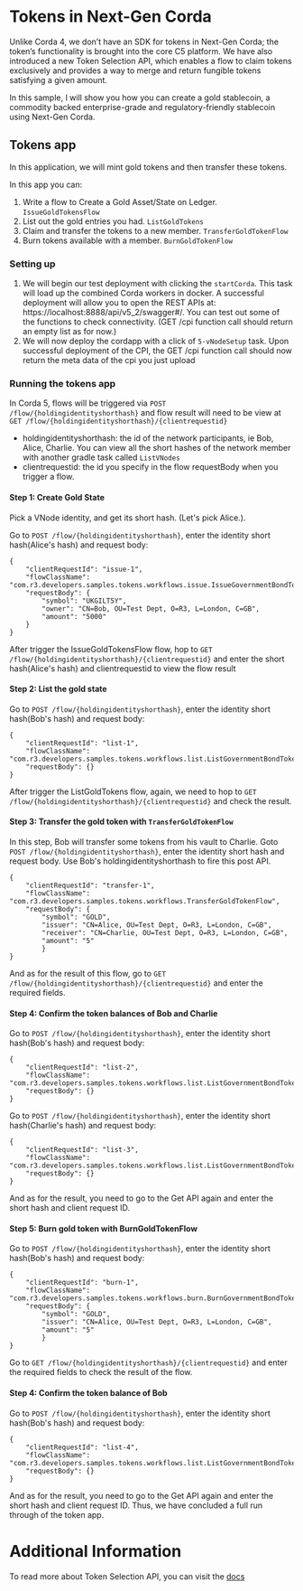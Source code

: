 # Tokens in Next-Gen Corda

Unlike Corda 4, we don’t have an SDK for tokens in Next-Gen Corda;
the token’s functionality is brought into the core C5 platform.
We have also introduced a new Token Selection API, which enables a flow to claim
tokens exclusively and provides a way to merge and return fungible tokens satisfying a given amount.

In this sample, I will show you how you can create a gold stablecoin,
a commodity backed enterprise-grade and regulatory-friendly stablecoin
using Next-Gen Corda.

## Tokens app
In this application, we will mint gold tokens and then transfer these tokens.

In this app you can:
1. Write a flow to Create a Gold Asset/State on Ledger. `IssueGoldTokensFlow`
2. List out the gold entries you had. `ListGoldTokens`
3. Claim and transfer the tokens to a new member. `TransferGoldTokenFlow`
4. Burn tokens available with a member. `BurnGoldTokenFlow`

### Setting up

1. We will begin our test deployment with clicking the `startCorda`. This task will load up the combined Corda workers in docker.
   A successful deployment will allow you to open the REST APIs at: https://localhost:8888/api/v5_2/swagger#/. You can test out some of the
   functions to check connectivity. (GET /cpi function call should return an empty list as for now.)
2. We will now deploy the cordapp with a click of `5-vNodeSetup` task. Upon successful deployment of the CPI, the GET /cpi function call should now return the meta data of the cpi you just upload

### Running the tokens app

In Corda 5, flows will be triggered via `POST /flow/{holdingidentityshorthash}` and flow result will need to be view at `GET /flow/{holdingidentityshorthash}/{clientrequestid}`
* holdingidentityshorthash: the id of the network participants, ie Bob, Alice, Charlie. You can view all the short hashes of the network member with another gradle task called `ListVNodes`
* clientrequestid: the id you specify in the flow requestBody when you trigger a flow.

#### Step 1: Create Gold State
Pick a VNode identity, and get its short hash. (Let's pick Alice.).

Go to `POST /flow/{holdingidentityshorthash}`, enter the identity short hash(Alice's hash) and request body:
```
{
    "clientRequestId": "issue-1",
    "flowClassName": "com.r3.developers.samples.tokens.workflows.issue.IssueGovernmentBondTokensFlow",
    "requestBody": {
        "symbol": "UKGILT5Y",
        "owner": "CN=Bob, OU=Test Dept, O=R3, L=London, C=GB",
        "amount": "5000"
    }
}
```

After trigger the IssueGoldTokensFlow flow, hop to `GET /flow/{holdingidentityshorthash}/{clientrequestid}` and enter the short hash(Alice's hash) and clientrequestid to view the flow result

#### Step 2: List the gold state
Go to `POST /flow/{holdingidentityshorthash}`, enter the identity short hash(Bob's hash) and request body:
```
{
    "clientRequestId": "list-1",
    "flowClassName": "com.r3.developers.samples.tokens.workflows.list.ListGovernmentBondTokens",
    "requestBody": {}
}
```
After trigger the ListGoldTokens flow, again, we need to hop to `GET /flow/{holdingidentityshorthash}/{clientrequestid}`
and check the result.

#### Step 3: Transfer the gold token with `TransferGoldTokenFlow`
In this step, Bob will transfer some tokens from his vault to Charlie.
Goto `POST /flow/{holdingidentityshorthash}`, enter the identity short hash and request body.
Use Bob's holdingidentityshorthash to fire this post API.
```
{
    "clientRequestId": "transfer-1",
    "flowClassName": "com.r3.developers.samples.tokens.workflows.TransferGoldTokenFlow",
    "requestBody": {
        "symbol": "GOLD",
        "issuer": "CN=Alice, OU=Test Dept, O=R3, L=London, C=GB",
        "receiver": "CN=Charlie, OU=Test Dept, O=R3, L=London, C=GB",
        "amount": "5"
        }
}
```
And as for the result of this flow, go to `GET /flow/{holdingidentityshorthash}/{clientrequestid}` and enter the required fields.

#### Step 4: Confirm the token balances of Bob and Charlie
Go to `POST /flow/{holdingidentityshorthash}`, enter the identity short hash(Bob's hash) and request body:
```
{
    "clientRequestId": "list-2",
    "flowClassName": "com.r3.developers.samples.tokens.workflows.list.ListGovernmentBondTokens",
    "requestBody": {}
}
```
Go to `POST /flow/{holdingidentityshorthash}`, enter the identity short hash(Charlie's hash) and request body:
```
{
    "clientRequestId": "list-3",
    "flowClassName": "com.r3.developers.samples.tokens.workflows.list.ListGovernmentBondTokens",
    "requestBody": {}
}
```

And as for the result, you need to go to the Get API again and enter the short hash and client request ID.

#### Step 5: Burn gold token with BurnGoldTokenFlow
Go to `POST /flow/{holdingidentityshorthash}`, enter the identity short hash(Bob's hash) and request body:
```
{
    "clientRequestId": "burn-1",
    "flowClassName": "com.r3.developers.samples.tokens.workflows.burn.BurnGovernmentBondTokenFlow",
    "requestBody": {
        "symbol": "GOLD",
        "issuer": "CN=Alice, OU=Test Dept, O=R3, L=London, C=GB",
        "amount": "5"
        }
}
```
Go to `GET /flow/{holdingidentityshorthash}/{clientrequestid}` and enter the required fields to check the result of
the flow.

#### Step 4: Confirm the token balance of Bob

Go to `POST /flow/{holdingidentityshorthash}`, enter the identity short hash(Bob's hash) and request body:
```
{
    "clientRequestId": "list-4",
    "flowClassName": "com.r3.developers.samples.tokens.workflows.list.ListGovernmentBondTokens",
    "requestBody": {}
}
```

And as for the result, you need to go to the Get API again and enter the short hash and client request ID.
Thus, we have concluded a full run through of the token app.

# Additional Information

To read more about Token Selection API, you can visit the [docs](https://docs.r3.com/en/platform/corda/5.0/developing-applications/api/ledger/utxo-ledger/token-selection.html)